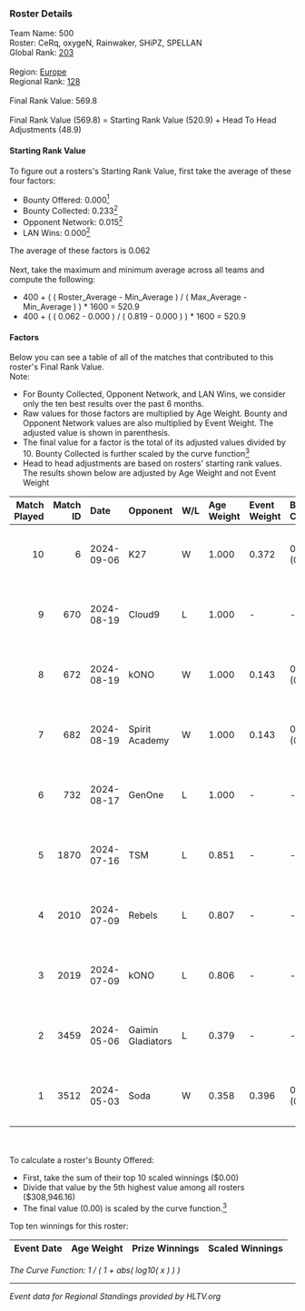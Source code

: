 ### Roster Details<br />
Team Name: 500<br />
Roster: CeRq, oxygeN, Rainwaker, SHiPZ, SPELLAN<br />
Global Rank: [203](../../standings_global_2024_09_06.md)<br />
<br />
Region: [Europe]( ../../standings_europe_2024_09_06.md)<br />
Regional Rank: [128]( ../../standings_europe_2024_09_06.md)<br />
<br />
Final Rank Value:  569.8<br />
<br />
Final Rank Value (569.8) = Starting Rank Value (520.9) + Head To Head Adjustments (48.9)<br />

#### Starting Rank Value<br />
To figure out a rosters's Starting Rank Value, first take the average of these four factors:<br />
- Bounty Offered: 0.000[<sup>1</sup>](#table2)
- Bounty Collected: 0.233[<sup>2</sup>](#table1)
- Opponent Network: 0.015[<sup>2</sup>](#table1)
- LAN Wins: 0.000[<sup>2</sup>](#table1)

The average of these factors is 0.062<br />
<br />
Next, take the maximum and minimum average across all teams and compute the following:<br />
- 400 + ( ( Roster_Average - Min_Average ) / ( Max_Average - Min_Average ) ) * 1600 = 520.9
- 400 + ( ( 0.062 - 0.000 ) / ( 0.819 - 0.000 ) ) * 1600 = 520.9


#### Factors<br />
Below you can see a table of all of the matches that contributed to this roster's Final Rank Value.<br />
Note:<br />

- For Bounty Collected, Opponent Network, and LAN Wins, we consider only the ten best results over the past 6 months.
- Raw values for those factors are multiplied by Age Weight. Bounty and Opponent Network values are also multiplied by Event Weight. The adjusted value is shown in parenthesis.
- The final value for a factor is the total of its adjusted values divided by 10. Bounty Collected is further scaled by the curve function[<sup>3</sup>](#curveFunction)
- Head to head adjustments are based on rosters' starting rank values. The results shown below are adjusted by Age Weight and not Event Weight
<span id="table1"></span><br />


| Match Played | Match ID | Date       | Opponent          | W/L | Age Weight | Event Weight | Bounty Collected | Opponent Network | LAN Wins  | H2H Adj. | Roster                                       |
| -: | -: | :- | :- | :- | :- | :- | :- | :- | :- | -: | :- |
|           10 |        6 | 2024-09-06 | K27               | W   | 1.000      | 0.372        | 0.000 (0.000)    | 0.075 (0.028)    | 0 (0.000) |    18.17 | CeRq, oxygeN, Rainwaker, SHiPZ, SPELLAN      |
|            9 |      670 | 2024-08-19 | Cloud9            | L   | 1.000      | -            | -                | -                | -         |    -2.82 | CeRq, oxygeN, Rainwaker, SHiPZ, SPELLAN      |
|            8 |      672 | 2024-08-19 | kONO              | W   | 1.000      | 0.143        | 0.025 (0.004)    | 0.550 (0.079)    | 0 (0.000) |    27.07 | CeRq, oxygeN, Rainwaker, SHiPZ, SPELLAN      |
|            7 |      682 | 2024-08-19 | Spirit Academy    | W   | 1.000      | 0.143        | 0.011 (0.002)    | 0.276 (0.039)    | 0 (0.000) |    25.71 | CeRq, oxygeN, Rainwaker, SHiPZ, SPELLAN      |
|            6 |      732 | 2024-08-17 | GenOne            | L   | 1.000      | -            | -                | -                | -         |   -15.14 | CeRq, oxygeN, Rainwaker, SHiPZ, SPELLAN      |
|            5 |     1870 | 2024-07-16 | TSM               | L   | 0.851      | -            | -                | -                | -         |    -1.12 | CeRq, oxygeN, Rainwaker, SHiPZ, SPELLAN      |
|            4 |     2010 | 2024-07-09 | Rebels            | L   | 0.807      | -            | -                | -                | -         |    -2.11 | CeRq, oxygeN, Rainwaker, SHiPZ, SPELLAN      |
|            3 |     2019 | 2024-07-09 | kONO              | L   | 0.806      | -            | -                | -                | -         |    -3.47 | CeRq, oxygeN, Rainwaker, SHiPZ, SPELLAN      |
|            2 |     3459 | 2024-05-06 | Gaimin Gladiators | L   | 0.379      | -            | -                | -                | -         |    -1.15 | dennyslaw, Grashog, oxygeN, Rainwaker, SHiPZ |
|            1 |     3512 | 2024-05-03 | Soda              | W   | 0.358      | 0.396        | 0.000 (0.000)    | 0.000 (0.000)    | 0 (0.000) |     3.77 | dennyslaw, Grashog, oxygeN, Rainwaker, SHiPZ |

<br />
<span id="table2"></span><br />
To calculate a roster's Bounty Offered:<br />

- First, take the sum of their top 10 scaled winnings ($0.00)
- Divide that value by the 5th highest value among all rosters ($308,946.16)
- The final value (0.00) is scaled by the curve function.[<sup>3</sup>](#curveFunction)

Top ten winnings for this roster:<br />

| Event Date | Age Weight | Prize Winnings | Scaled Winnings |
| :- | -: | :- | :- |


<span id="curveFunction"></span>_The Curve Function: 1 / ( 1 + abs( log10( x ) ) )_<br />

---
_Event data for Regional Standings provided by HLTV.org_<br />
